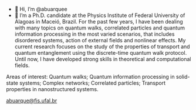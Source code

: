 - 👋 Hi, I’m @abuarquee
- 👀 I’m a Ph.D. candidate at the Physics Institute of Federal University of Alagoas in Maceió, Brazil. 
For the past few years, I have been dealing with many topics on quantum walks, 
correlated particles and quantum information processing in the most varied scenarios, that includes disordered systems, 
action of external fields and nonlinear effects. 
My current research focuses on the study of the properties of transport and quantum entanglement using the discrete-time quantum walk protocol. 
Until now, I have developed strong skills in theoretical and computational fields.

Areas of interest:
Quantum walks; Quantum information processing in solid-state systems; Complex networks; Correlated particles; Transport properties in nanostructured systems.

abuarque@fis.ufal.br

<!---
abuarquee/abuarquee is a ✨ special ✨ repository because its `README.md` (this file) appears on your GitHub profile.
You can click the Preview link to take a look at your changes.
--->
